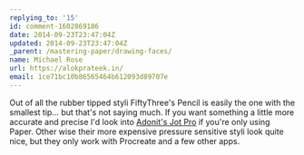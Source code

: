 ```yaml
---
replying_to: '15'
id: comment-1602869186
date: 2014-09-23T23:47:04Z
updated: 2014-09-23T23:47:04Z
_parent: /mastering-paper/drawing-faces/
name: Michael Rose
url: https://alokprateek.in/
email: 1ce71bc10b86565464b612093d89707e
---
```


Out of all the rubber tipped styli FiftyThree's Pencil is easily the one with
the smallest tip... but that's not saying much. If you want something a little
more accurate and precise I'd look into
[Adonit's Jot Pro](http://www.adonit.net/jot/pro) if you're only using Paper.
Other wise their more expensive pressure sensitive styli look quite nice, but
they only work with Procreate and a few other apps.
